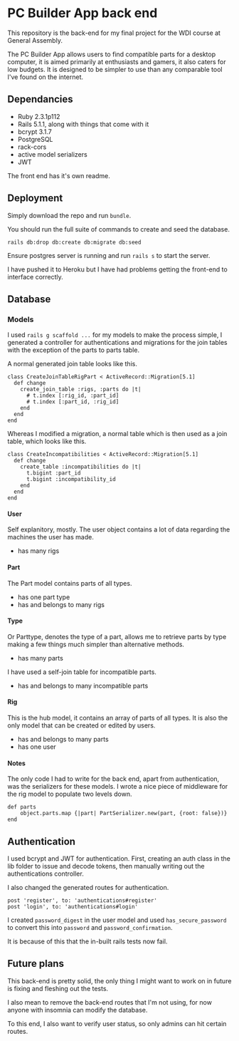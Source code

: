# PC Builder App back end

This repository is the back-end for my final project for the WDI course at General Assembly.

The PC Builder App allows users to find compatible parts for a desktop computer, it is aimed primarily at enthusiasts and gamers, it also caters for low budgets. 
It is designed to be simpler to use than any comparable tool I've found on the internet. 

## Dependancies

- Ruby 2.3.1p112
- Rails 5.1.1, along with things that come with it
- bcrypt 3.1.7
- PostgreSQL
- rack-cors
- active model serializers 
- JWT

The front end has it's own readme.


## Deployment

Simply download the repo and run ```bundle```.

You should run the full suite of commands to create and seed the database. 

```
rails db:drop db:create db:migrate db:seed
```

Ensure postgres server is running and run ```rails s``` to start the server.

I have pushed it to Heroku but I have had problems getting the front-end to interface correctly. 


## Database 

### Models

I used ```rails g scaffold ...``` for my models to make the process simple, I generated a controller for authentications and migrations for the join tables with the exception of the parts to parts table. 

A normal generated join table looks like this. 

```
class CreateJoinTableRigPart < ActiveRecord::Migration[5.1]
  def change
    create_join_table :rigs, :parts do |t|
      # t.index [:rig_id, :part_id]
      # t.index [:part_id, :rig_id]
    end
  end
end

```

Whereas I modified a migration, a normal table which is then used as a join table, which looks like this.

```
class CreateIncompatibilities < ActiveRecord::Migration[5.1]
  def change
    create_table :incompatibilities do |t|
      t.bigint :part_id
      t.bigint :incompatibility_id
    end
  end
end

```

#### User
Self explanitory, mostly. The user object contains a lot of data regarding the machines the user has made. 

- has many rigs

#### Part
The Part model contains parts of all types.

- has one part type
- has and belongs to many rigs

#### Type
Or Parttype, denotes the type of a part, allows me to retrieve parts by type making a few things much simpler than alternative methods.

- has many parts

I have used a self-join table for incompatible parts.

- has and belongs to many incompatible parts


#### Rig
This is the hub model, it contains an array of parts of all types. It is also the only model that can be created or edited by users. 

- has and belongs to many parts
- has one user

#### Notes
The only code I had to write for the back end, apart from authentication, was the serializers for these models. I wrote a nice piece of middleware for the rig model to populate two levels down. 

```
def parts
	object.parts.map {|part| PartSerializer.new(part, {root: false})}
end
```

## Authentication

I used bcrypt and JWT for authentication. First, creating an auth class in the lib folder to issue and decode tokens, then manually writing out the authentications controller. 

I also changed the generated routes for authentication.

```
post 'register', to: 'authentications#register'
post 'login', to: 'authentications#login'
```

I created ```password_digest``` in the user model and used ```has_secure_password``` to convert this into ```password``` and ```password_confirmation```.

It is because of this that the in-built rails tests now fail. 

## Future plans

This back-end is pretty solid, the only thing I might want to work on in future is fixing and fleshing out the tests. 

I also mean to remove the back-end routes that I'm not using, for now anyone with insomnia can modify the database. 

To this end, I also want to verify user status, so only admins can hit certain routes.